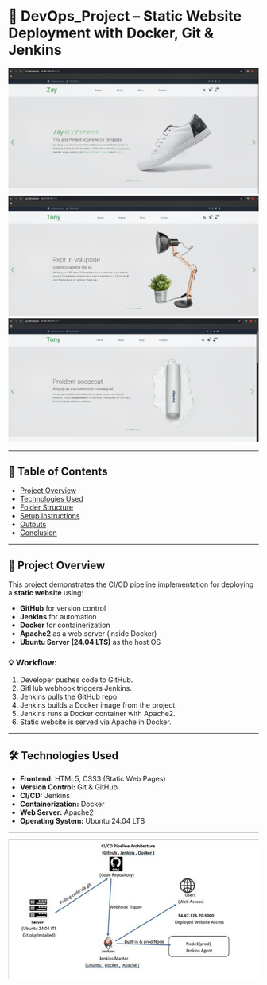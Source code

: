 # 🚀 DevOps_Project – Static Website Deployment with Docker, Git & Jenkins

![Home Page](https://github.com/tony0807133/devops_project/blob/master/screenshots/home.jpg?raw=true)
![About Page](https://github.com/tony0807133/devops_project/blob/master/screenshots/about.jpg?raw=true)
![Shop Page](https://github.com/tony0807133/devops_project/blob/master/screenshots/shop.jpg?raw=true)

---

## 📑 Table of Contents

- [Project Overview](#project-overview)
- [Technologies Used](#technologies-used)
- [Folder Structure](#folder-structure)
- [Setup Instructions](#setup-instructions)
- [Outputs](#outputs)
- [Conclusion](#conclusion)

---

## 📌 Project Overview

This project demonstrates the CI/CD pipeline implementation for deploying a **static website** using:

- **GitHub** for version control  
- **Jenkins** for automation  
- **Docker** for containerization  
- **Apache2** as a web server (inside Docker)  
- **Ubuntu Server (24.04 LTS)** as the host OS  

### 💡 Workflow:

1. Developer pushes code to GitHub.
2. GitHub webhook triggers Jenkins.
3. Jenkins pulls the GitHub repo.
4. Jenkins builds a Docker image from the project.
5. Jenkins runs a Docker container with Apache2.
6. Static website is served via Apache in Docker.

---

## 🛠 Technologies Used

- **Frontend:** HTML5, CSS3 (Static Web Pages)
- **Version Control:** Git & GitHub
- **CI/CD:** Jenkins
- **Containerization:** Docker
- **Web Server:** Apache2
- **Operating System:** Ubuntu 24.04 LTS

---
![cicd Page](https://github.com/tony0807133/devops_project/blob/master/screenshots/cicd.png?raw=true)
